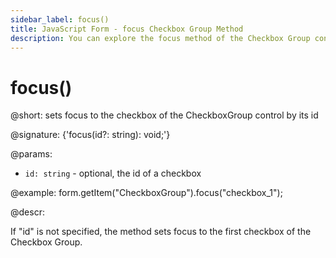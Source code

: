 ```yaml
---
sidebar_label: focus()
title: JavaScript Form - focus Checkbox Group Method 
description: You can explore the focus method of the Checkbox Group control of Form in the documentation of the DHTMLX JavaScript UI library. Browse developer guides and API reference, try out code examples and live demos, and download a free 30-day evaluation version of DHTMLX Suite.
---
```


# focus()

@short: sets focus to the checkbox of the CheckboxGroup control by its id

@signature: {'focus(id?: string): void;'}

@params:
- `id: string` - optional, the id of a checkbox

@example:
form.getItem("CheckboxGroup").focus("checkbox_1");

@descr:

If "id" is not specified, the method sets focus to the first checkbox of the Checkbox Group.
